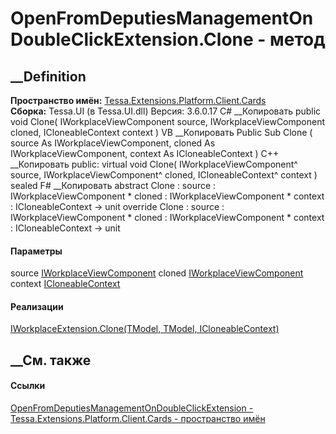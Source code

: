 # OpenFromDeputiesManagementOnDoubleClickExtension.Clone - метод
##  __Definition
 **Пространство имён:**
[Tessa.Extensions.Platform.Client.Cards](N_Tessa_Extensions_Platform_Client_Cards.htm)  
 **Сборка:** Tessa.UI (в Tessa.UI.dll) Версия: 3.6.0.17
C# __Копировать
     public void Clone(
    	IWorkplaceViewComponent source,
    	IWorkplaceViewComponent cloned,
    	ICloneableContext context
    )
VB __Копировать
     Public Sub Clone ( 
    	source As IWorkplaceViewComponent,
    	cloned As IWorkplaceViewComponent,
    	context As ICloneableContext
    )
C++ __Копировать
     public:
    virtual void Clone(
    	IWorkplaceViewComponent^ source, 
    	IWorkplaceViewComponent^ cloned, 
    	ICloneableContext^ context
    ) sealed
F# __Копировать
     abstract Clone : 
            source : IWorkplaceViewComponent * 
            cloned : IWorkplaceViewComponent * 
            context : ICloneableContext -> unit 
    override Clone : 
            source : IWorkplaceViewComponent * 
            cloned : IWorkplaceViewComponent * 
            context : ICloneableContext -> unit 
#### Параметры
source [IWorkplaceViewComponent](T_Tessa_UI_Views_IWorkplaceViewComponent.htm)
cloned [IWorkplaceViewComponent](T_Tessa_UI_Views_IWorkplaceViewComponent.htm)
context [ICloneableContext](T_Tessa_UI_Views_ICloneableContext.htm)
#### Реализации
[IWorkplaceExtension<TModel>.Clone(TModel, TModel,
ICloneableContext)](M_Tessa_UI_Views_Extensions_IWorkplaceExtension_1_Clone.htm)  
##  __См. также
#### Ссылки
[OpenFromDeputiesManagementOnDoubleClickExtension -
](T_Tessa_Extensions_Platform_Client_Cards_OpenFromDeputiesManagementOnDoubleClickExtension.htm)
[Tessa.Extensions.Platform.Client.Cards - пространство
имён](N_Tessa_Extensions_Platform_Client_Cards.htm)
